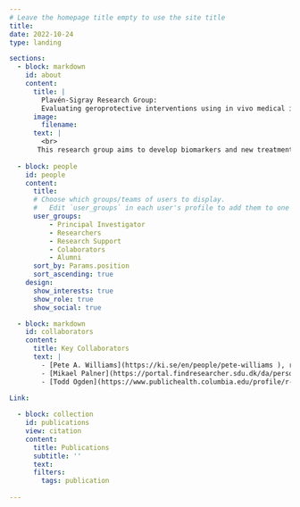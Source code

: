 ```yaml
---
# Leave the homepage title empty to use the site title
title:
date: 2022-10-24
type: landing

sections:
  - block: markdown
    id: about 
    content:
      title: |
        Plavén-Sigray Research Group: 
        Evaluating geroprotective interventions using in vivo medical imaging 
      image:
        filename: 
      text: |
        <br>
       This research group aims to develop biomarkers and new treatments for neurodegenerative diseases by applying neuroimaging techniques, such as MRI and PET. We are currently running the [ERAP](https://classic.clinicaltrials.gov/ct2/show/NCT06022068) phase IIa trial, were we evaluate the effect of the drug sirolimus/rapamycin on human neurodegeneration and aging. Our work also involves creating and assessing biomarkers of aging that can be used as endpoints in clinical trials of geroprotective compounds. To this end, we apply machine learning models to large batches of multi-modal imaging data to estimate the biological age of different organ-systems in the human body.
      
  - block: people
    id: people
    content:
      title:
      # Choose which groups/teams of users to display.
      #   Edit `user_groups` in each user's profile to add them to one or more of these groups.
      user_groups:
          - Principal Investigator
          - Researchers
          - Research Support
          - Colaborators
          - Alumni
      sort_by: Params.position
      sort_ascending: true
    design:
      show_interests: true
      show_role: true
      show_social: true

  - block: markdown
    id: collaborators
    content:
      title: Key Collaborators
      text: |
        - [Pete A. Williams](https://ki.se/en/people/pete-williams ), research group leader at KI/St Eriks Eye Hospital. <br>
        - [Mikael Palner](https://portal.findresearcher.sdu.dk/da/persons/mpalner), small-animal PET imaging research group leader at the University of Southern Denmark. <br>
        - [Todd Ogden](https://www.publichealth.columbia.edu/profile/r-todd-ogden-phd), vice chair of Columbia University Department of Biostatistics, NYC, USA. <br>

Link: 
    
  - block: collection
    id: publications
    view: citation
    content:
      title: Publications 
      subtitle: ''
      text:
      filters:
        tags: publication
  
---
```

